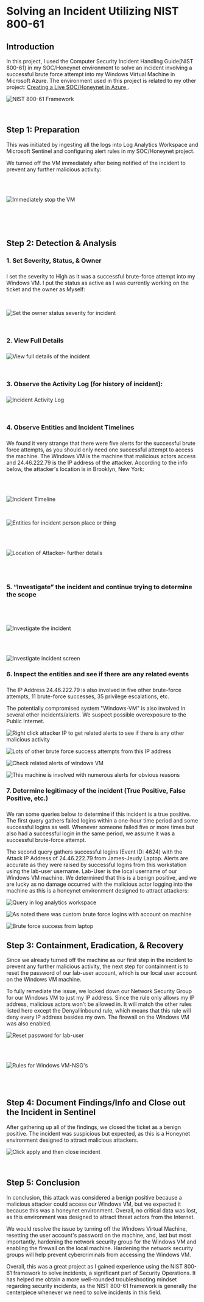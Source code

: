 # Solving an Incident Utilizing NIST 800-61

## Introduction
In this project, I used the Computer Security Incident Handling Guide(NIST 800-61) in my SOC/Honeynet environment to solve an incident involving a successful brute force attempt into my Windows Virtual Machine in Microsoft Azure. The environment used in this project is related to my other project: [Creating a Live SOC/Honeynet in Azure ](https://github.com/James-Jeudy/SOC-Honeynet-Azure).

![NIST 800-61 Framework](https://github.com/James-Jeudy/Incident-Response/assets/160562010/63fb401a-8a87-4293-9c9d-d5cbedb5f2f7)

<br>


## Step 1: Preparation
This was initiated by ingesting all the logs into Log Analytics Workspace and Microsoft Sentinel and configuring alert rules in my SOC/Honeynet project.

We turned off the VM immediately after being notified of the incident to prevent any further malicious activity: <br>

<br>

<br>


![Immediately stop the VM](https://github.com/James-Jeudy/Incident-Response/assets/160562010/a7b25b6e-a034-4e93-ba05-5f2b4dc6fd3e) <br>

<br>

<br>

<br> 

## Step 2: Detection & Analysis

<h3>1. Set Severity, Status, & Owner<h3></h3>

I set the severity to High as it was a successful brute-force attempt into my Windows VM. I put the status as active as I was currently working on the ticket and the owner as Myself:

<br>

![Set the owner status   severity for incident](https://github.com/James-Jeudy/Incident-Response/assets/160562010/d6a28555-52fc-4fff-a717-8170c46beeac)

<br> 

<h3>2. View Full Details<h3></h3>

![View full details of the incident](https://github.com/James-Jeudy/Incident-Response/assets/160562010/6b74c7a6-6165-4b94-af83-f459d2ff983d)


<br>


 <h3> 3. Observe the Activity Log (for history of incident):<h3></h3>

![Incident Activity Log](https://github.com/James-Jeudy/Incident-Response/assets/160562010/7b3eae0a-c9d2-4e13-922a-df3b47220eb9)

<br>

<h3> 4. Observe Entities and Incident Timelines<h3></h3>

We found it very strange that there were five alerts for the successful brute force attempts, as you should only need one successful attempt to access the machine. The Windows VM is the machine that malicious actors access and 24.46.222.79 is the IP address of the attacker. According to the info below, the attacker's location is in Brooklyn, New York:

<br>

<br>



![Incident Timeline](https://github.com/James-Jeudy/Incident-Response/assets/160562010/f143c3b1-6ec2-4bb1-ac8a-836b6b3e27a9)

<br>

![Entities for incident person place or thing](https://github.com/James-Jeudy/Incident-Response/assets/160562010/091d9f00-8d08-4084-9380-0a77aac0856c)

<br> 

<br>


![Location of Attacker- further details](https://github.com/James-Jeudy/Incident-Response/assets/160562010/1a24c491-d531-46f3-be28-147ebaeeabb2)

<br>

<br>

<h3>5. “Investigate” the incident and continue trying to determine the scope<h3></h3>

<br>

<br>

![Investigate the incident](https://github.com/James-Jeudy/Incident-Response/assets/160562010/07beacc7-296a-4537-aeeb-6017c27fabdc)

<br>

<br>


![Investigate incident screen](https://github.com/James-Jeudy/Incident-Response/assets/160562010/557d53b1-05c7-4e2c-a2b8-f9f99aadf284)

<h3>6. Inspect the entities and see if there are any related events<h3></h3>

The IP Address 24.46.222.79 is also involved in five other brute-force attempts, 11 brute-force successes, 35 privilege escalations, etc. 

The potentially compromised system "Windows-VM" is also involved in several other incidents/alerts. We suspect possible overexposure to the Public Internet.

![Right click attacker IP to get related alerts to see if there is any other malicious activity](https://github.com/James-Jeudy/Incident-Response/assets/160562010/18ec758c-6a56-4362-9471-91c40c40e55d)

![Lots of other brute force success   attempts from this IP address](https://github.com/James-Jeudy/Incident-Response/assets/160562010/330021c1-139f-41b3-8a48-c6d9f17dc4d6)

![Check related alerts of windows VM](https://github.com/James-Jeudy/Incident-Response/assets/160562010/bb246031-2965-4e61-bec4-77e044bafd37)

![This machine is involved with numerous alerts for obvious reasons](https://github.com/James-Jeudy/Incident-Response/assets/160562010/a0401fdb-1198-478d-bdcd-b77d541cdb61)

<h3>7. Determine legitimacy of the incident (True Positive, False Positive, etc.)<h3></h3>



We ran some queries below to determine if this incident is a true positive. The first query gathers failed logins within a one-hour time period and some successful logins as well. Whenever someone failed five or more times but also had a successful login in the same period, we assume it was a successful brute-force attempt. 

The second query gathers successful logins (Event ID: 4624) with the Attack IP Address of 24.46.222.79 from James-Jeudy Laptop. Alerts are accurate as they were raised by successful logins from this workstation using the lab-user username. Lab-User is the local username of our Windows VM machine. We determined that this is a benign positive, and we are lucky as no damage occurred with the malicious actor logging into the machine as this is a honeynet environment designed to attract attackers:

![Query in log analytics workspace](https://github.com/James-Jeudy/Incident-Response/assets/160562010/a7bdd65a-e4cc-40ad-8a9f-9f3f3343602f)

![As noted there was custom brute force logins with account on machine](https://github.com/James-Jeudy/Incident-Response/assets/160562010/3d976e3e-5580-4c6e-a9b9-6a1498047a0c)

![Brute force success from laptop](https://github.com/James-Jeudy/Incident-Response/assets/160562010/88bae0d4-83ad-4c71-86a5-5a05d69fec4d)

## Step 3: Containment, Eradication, & Recovery

Since we already turned off the machine as our first step in the incident to prevent any further malicious activity, the next step for containment is to reset the password of our lab-user account, which is our local user account on the Windows VM machine. 

To fully remediate the issue, we locked down our Network Security Group for our Windows VM to just my IP address. Since the rule only allows my IP address, malicious actors won't be allowed in. It will match the other rules listed here except the Denyallinbound rule, which means that this rule will deny every IP address besides my own. The firewall on the Windows VM was also enabled. 

        
![Reset password for lab-user](https://github.com/James-Jeudy/Incident-Response/assets/160562010/9ba7b46b-d4fd-402b-9849-698f9822bc3e)

<br>

<br>


![Rules for Windows VM-NSG's](https://github.com/James-Jeudy/Incident-Response/assets/160562010/6209f9f3-d70a-4de0-9238-51ffe9784821)

<br>

<br>

## Step 4: Document Findings/Info and Close out the Incident in Sentinel

After gathering up all of the findings, we closed the ticket as a benign positive. The incident was suspicious but expected, as this is a Honeynet environment designed to attract malicious attackers.

![Click apply and then close incident](https://github.com/James-Jeudy/Incident-Response/assets/160562010/433a7467-c4fa-4e18-86b5-84ee8455ee35)

<br>

## Step 5: Conclusion

In conclusion, this attack was considered a benign positive because a malicious attacker could access our Windows VM, but we expected it because this was a honeynet environment. Overall, no critical data was lost, as this environment was designed to attract threat actors from the Internet.

We would resolve the issue by turning off the Windows Virtual Machine, resetting the user account's password on the machine, and, last but most importantly, hardening the network security group for the Windows VM and enabling the firewall on the local machine. Hardening the network security groups will help prevent cybercriminals from accessing the Windows VM.  

Overall, this was a great project as I gained experience using the NIST 800-61 framework to solve incidents, a significant part of Security Operations. It has helped me obtain a more well-rounded troubleshooting mindset regarding security incidents, as the NIST 800-61 framework is generally the centerpiece whenever we need to solve incidents in this field. 
